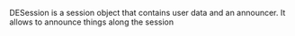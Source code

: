 DESession is a session object that contains user data and an announcer. It allows to announce things along the session